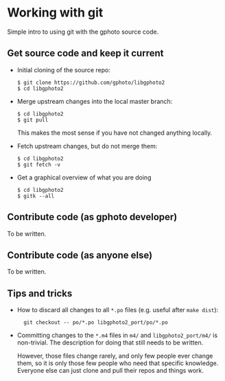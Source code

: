 Working with git
================


Simple intro to using git with the gphoto source code.


Get source code and keep it current
-----------------------------------

*   Initial cloning of the source repo:

        $ git clone https://github.com/gphoto/libgphoto2
        $ cd libgphoto2

*   Merge upstream changes into the local master branch:

        $ cd libgphoto2
        $ git pull

    This makes the most sense if you have not changed anything locally.

*   Fetch upstream changes, but do not merge them:

        $ cd libgphoto2
        $ git fetch -v

*   Get a graphical overview of what you are doing

        $ cd libgphoto2
        $ gitk --all


Contribute code (as gphoto developer)
-------------------------------------

To be written.


Contribute code (as anyone else)
-------------------------------------

To be written.


Tips and tricks
---------------

* How to discard all changes to all `*.po` files (e.g. useful after
  `make dist`):

        git checkout -- po/*.po libgphoto2_port/po/*.po

* Committing changes to the `*.m4` files in `m4/` and
  `libgphoto2_port/m4/` is non-trivial. The description for doing that
  still needs to be written.

  However, those files change rarely, and only few people ever change
  them, so it is only those few people who need that specific
  knowledge. Everyone else can just clone and pull their repos and
  things work.

